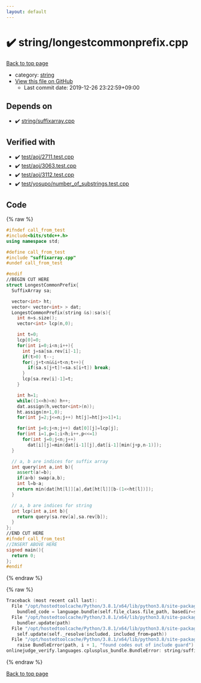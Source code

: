 ```yaml
---
layout: default
---
```


<!-- mathjax config similar to math.stackexchange -->
<script type="text/javascript" async
  src="https://cdnjs.cloudflare.com/ajax/libs/mathjax/2.7.5/MathJax.js?config=TeX-MML-AM_CHTML">
</script>
<script type="text/x-mathjax-config">
  MathJax.Hub.Config({
    TeX: { equationNumbers: { autoNumber: "AMS" }},
    tex2jax: {
      inlineMath: [ ['$','$'] ],
      processEscapes: true
    },
    "HTML-CSS": { matchFontHeight: false },
    displayAlign: "left",
    displayIndent: "2em"
  });
</script>

<script type="text/javascript" src="https://cdnjs.cloudflare.com/ajax/libs/jquery/3.4.1/jquery.min.js"></script>
<script src="https://cdn.jsdelivr.net/npm/jquery-balloon-js@1.1.2/jquery.balloon.min.js" integrity="sha256-ZEYs9VrgAeNuPvs15E39OsyOJaIkXEEt10fzxJ20+2I=" crossorigin="anonymous"></script>
<script type="text/javascript" src="../../assets/js/copy-button.js"></script>
<link rel="stylesheet" href="../../assets/css/copy-button.css" />


# :heavy_check_mark: string/longestcommonprefix.cpp

<a href="../../index.html">Back to top page</a>

* category: <a href="../../index.html#b45cffe084dd3d20d928bee85e7b0f21">string</a>
* <a href="{{ site.github.repository_url }}/blob/master/string/longestcommonprefix.cpp">View this file on GitHub</a>
    - Last commit date: 2019-12-26 23:22:59+09:00




## Depends on

* :heavy_check_mark: <a href="suffixarray.cpp.html">string/suffixarray.cpp</a>


## Verified with

* :heavy_check_mark: <a href="../../verify/test/aoj/2711.test.cpp.html">test/aoj/2711.test.cpp</a>
* :heavy_check_mark: <a href="../../verify/test/aoj/3063.test.cpp.html">test/aoj/3063.test.cpp</a>
* :heavy_check_mark: <a href="../../verify/test/aoj/3112.test.cpp.html">test/aoj/3112.test.cpp</a>
* :heavy_check_mark: <a href="../../verify/test/yosupo/number_of_substrings.test.cpp.html">test/yosupo/number_of_substrings.test.cpp</a>


## Code

<a id="unbundled"></a>
{% raw %}
```cpp
#ifndef call_from_test
#include<bits/stdc++.h>
using namespace std;

#define call_from_test
#include "suffixarray.cpp"
#undef call_from_test

#endif
//BEGIN CUT HERE
struct LongestCommonPrefix{
  SuffixArray sa;

  vector<int> ht;
  vector< vector<int> > dat;
  LongestCommonPrefix(string &s):sa(s){
    int n=s.size();
    vector<int> lcp(n,0);

    int t=0;
    lcp[0]=0;
    for(int i=0;i<n;i++){
      int j=sa[sa.rev[i]-1];
      if(t>0) t--;
      for(;j+t<n&&i+t<n;t++){
        if(sa.s[j+t]!=sa.s[i+t]) break;
      }
      lcp[sa.rev[i]-1]=t;
    }

    int h=1;
    while((1<<h)<n) h++;
    dat.assign(h,vector<int>(n));
    ht.assign(n+1,0);
    for(int j=2;j<=n;j++) ht[j]=ht[j>>1]+1;

    for(int j=0;j<n;j++) dat[0][j]=lcp[j];
    for(int i=1,p=1;i<h;i++,p<<=1)
      for(int j=0;j<n;j++)
        dat[i][j]=min(dat[i-1][j],dat[i-1][min(j+p,n-1)]);
  }

  // a, b are indices for suffix array
  int query(int a,int b){
    assert(a!=b);
    if(a>b) swap(a,b);
    int l=b-a;
    return min(dat[ht[l]][a],dat[ht[l]][b-(1<<ht[l])]);
  }

  // a, b are indices for string
  int lcp(int a,int b){
    return query(sa.rev[a],sa.rev[b]);
  }
};
//END CUT HERE
#ifndef call_from_test
//INSERT ABOVE HERE
signed main(){
  return 0;
};
#endif

```
{% endraw %}

<a id="bundled"></a>
{% raw %}
```cpp
Traceback (most recent call last):
  File "/opt/hostedtoolcache/Python/3.8.1/x64/lib/python3.8/site-packages/onlinejudge_verify/docs.py", line 348, in write_contents
    bundled_code = language.bundle(self.file_class.file_path, basedir=self.cpp_source_path)
  File "/opt/hostedtoolcache/Python/3.8.1/x64/lib/python3.8/site-packages/onlinejudge_verify/languages/cplusplus.py", line 63, in bundle
    bundler.update(path)
  File "/opt/hostedtoolcache/Python/3.8.1/x64/lib/python3.8/site-packages/onlinejudge_verify/languages/cplusplus_bundle.py", line 182, in update
    self.update(self._resolve(included, included_from=path))
  File "/opt/hostedtoolcache/Python/3.8.1/x64/lib/python3.8/site-packages/onlinejudge_verify/languages/cplusplus_bundle.py", line 151, in update
    raise BundleError(path, i + 1, "found codes out of include guard")
onlinejudge_verify.languages.cplusplus_bundle.BundleError: string/suffixarray.cpp: line 5: found codes out of include guard

```
{% endraw %}

<a href="../../index.html">Back to top page</a>

